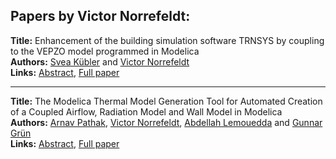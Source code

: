 <h2>Papers by Victor Norrefeldt:</h2>
<p>
<b>Title:</b> Enhancement of the building simulation software TRNSYS by coupling to the VEPZO model programmed in Modelica<br />
<b>Authors:</b> <a href="../authors/author_175.html">Svea Kübler</a> and <a href="../authors/author_224.html">Victor Norrefeldt</a><br />
<b>Links:</b> <a href="../abstracts/abstract_12.pdf">Abstract</a>, <a href="../submissions/ECP14096107_KublerNorrefeldt.pdf">Full paper</a>
</p>
<hr />
<p>
<b>Title:</b> The Modelica Thermal Model Generation Tool for Automated Creation of a Coupled Airflow, Radiation Model and Wall Model in Modelica<br />
<b>Authors:</b> <a href="../authors/author_240.html">Arnav Pathak</a>, <a href="../authors/author_224.html">Victor Norrefeldt</a>, <a href="../authors/author_192.html">Abdellah Lemouedda</a> and <a href="../authors/author_120.html">Gunnar Grün</a><br />
<b>Links:</b> <a href="../abstracts/abstract_13.pdf">Abstract</a>, <a href="../submissions/ECP14096115_PathakNorrefeldtLemoueddaGrun.pdf">Full paper</a>
</p>